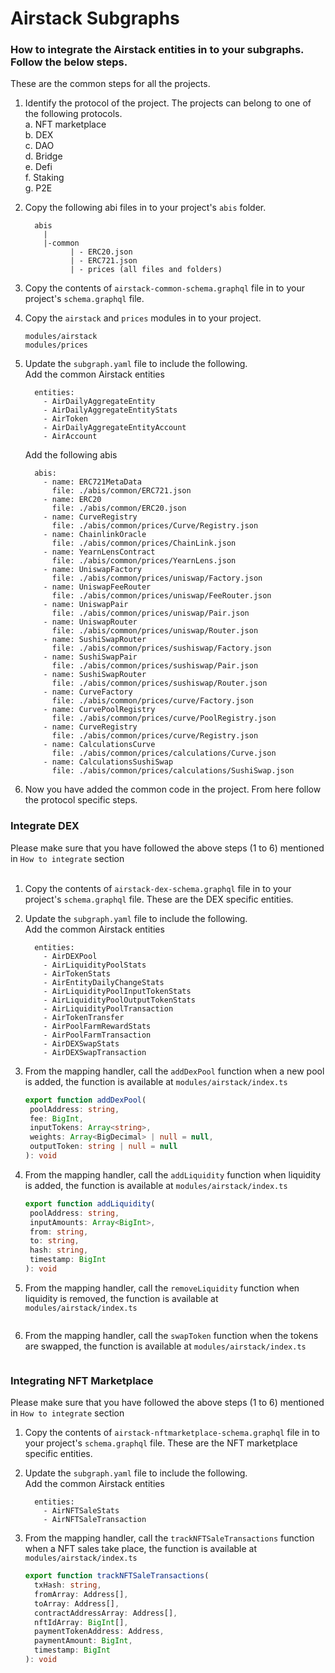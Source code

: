 # Airstack Subgraphs

### How to integrate the Airstack entities in to your subgraphs. Follow the below steps.
These are the common steps for all the projects.
1. Identify the protocol of the project.
   The projects can belong to one of the following protocols.<br/>
   a. NFT marketplace<br/>
   b. DEX<br/>
   c. DAO <br/>
   d. Bridge<br/>
   e. Defi <br/>
   f. Staking<br/>
   g. P2E<br/>

2. Copy the following abi files in to your project's `abis` folder.

   ```
     abis
       |
       |-common
             | - ERC20.json
             | - ERC721.json
             | - prices (all files and folders)

   ```

3. Copy the contents of `airstack-common-schema.graphql` file in to your project's `schema.graphql` file.

4. Copy the `airstack` and `prices` modules in to your project.
   ```
   modules/airstack
   modules/prices
   ```
5. Update the `subgraph.yaml` file to include the following.<br/>
   Add the common Airstack entities
   ```
     entities:
       - AirDailyAggregateEntity
       - AirDailyAggregateEntityStats
       - AirToken
       - AirDailyAggregateEntityAccount
       - AirAccount
   ```
   Add the following abis
   ```
     abis:
       - name: ERC721MetaData
         file: ./abis/common/ERC721.json
       - name: ERC20
         file: ./abis/common/ERC20.json
       - name: CurveRegistry
         file: ./abis/common/prices/Curve/Registry.json
       - name: ChainlinkOracle
         file: ./abis/common/prices/ChainLink.json
       - name: YearnLensContract
         file: ./abis/common/prices/YearnLens.json
       - name: UniswapFactory
         file: ./abis/common/prices/uniswap/Factory.json
       - name: UniswapFeeRouter
         file: ./abis/common/prices/uniswap/FeeRouter.json
       - name: UniswapPair
         file: ./abis/common/prices/uniswap/Pair.json
       - name: UniswapRouter
         file: ./abis/common/prices/uniswap/Router.json
       - name: SushiSwapRouter
         file: ./abis/common/prices/sushiswap/Factory.json
       - name: SushiSwapPair
         file: ./abis/common/prices/sushiswap/Pair.json
       - name: SushiSwapRouter
         file: ./abis/common/prices/sushiswap/Router.json
       - name: CurveFactory
         file: ./abis/common/prices/curve/Factory.json
       - name: CurvePoolRegistry
         file: ./abis/common/prices/curve/PoolRegistry.json
       - name: CurveRegistry
         file: ./abis/common/prices/curve/Registry.json
       - name: CalculationsCurve
         file: ./abis/common/prices/calculations/Curve.json
       - name: CalculationsSushiSwap
         file: ./abis/common/prices/calculations/SushiSwap.json
   ```
6. Now you have added the common code in the project. From here follow the protocol specific steps.

### Integrate DEX

Please make sure that you have followed the above steps (1 to 6) mentioned in `How to integrate` section<br/><br/>

1.  Copy the contents of `airstack-dex-schema.graphql` file in to your project's `schema.graphql` file. These are the DEX specific entities.
2.  Update the `subgraph.yaml` file to include the following.<br/>
    Add the common Airstack entities


    ```
      entities:
        - AirDEXPool
        - AirLiquidityPoolStats
        - AirTokenStats
        - AirEntityDailyChangeStats
        - AirLiquidityPoolInputTokenStats
        - AirLiquidityPoolOutputTokenStats
        - AirLiquidityPoolTransaction
        - AirTokenTransfer
        - AirPoolFarmRewardStats
        - AirPoolFarmTransaction
        - AirDEXSwapStats
        - AirDEXSwapTransaction
    ```

3. From the mapping handler, call the `addDexPool` function when a new pool is added, the function is available at `modules/airstack/index.ts`

   ```ts
   export function addDexPool(
    poolAddress: string,
    fee: BigInt,
    inputTokens: Array<string>,
    weights: Array<BigDecimal> | null = null,
    outputToken: string | null = null
   ): void
   ```
4. From the mapping handler, call the `addLiquidity` function when liquidity is added, the function is available at `modules/airstack/index.ts`

   ```ts
   export function addLiquidity(
    poolAddress: string,
    inputAmounts: Array<BigInt>,
    from: string,
    to: string,
    hash: string,
    timestamp: BigInt
   ): void
   ```
5. From the mapping handler, call the `removeLiquidity` function when liquidity is removed, the function is available at `modules/airstack/index.ts`
    ```
    ```
6. From the mapping handler, call the `swapToken` function when the tokens are swapped, the function is available at `modules/airstack/index.ts`
    ```
    ```

### Integrating NFT Marketplace
Please make sure that you have followed the above steps (1 to 6) mentioned in `How to integrate` section<br/>
1.  Copy the contents of `airstack-nftmarketplace-schema.graphql` file in to your project's `schema.graphql` file. These are the NFT marketplace specific entities.
2.  Update the `subgraph.yaml` file to include the following.<br/>
    Add the common Airstack entities


    ```
      entities:
        - AirNFTSaleStats
        - AirNFTSaleTransaction
    ```
3. From the mapping handler, call the `trackNFTSaleTransactions` function when a NFT sales take place, the function is available at `modules/airstack/index.ts`
    ```ts
    export function trackNFTSaleTransactions(
      txHash: string,
      fromArray: Address[],
      toArray: Address[],
      contractAddressArray: Address[],
      nftIdArray: BigInt[],
      paymentTokenAddress: Address,
      paymentAmount: BigInt,
      timestamp: BigInt
    ): void 
    ```
